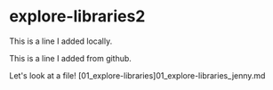 # explore-libraries2

This is a line I added locally.

This is a line I added from github.

Let's look at a file!
[01_explore-libraries]01_explore-libraries_jenny.md